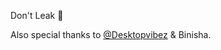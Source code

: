 Don't Leak 🙏

Also special thanks to <a href='https://github.com/Desktopvibez'>@Desktopvibez</a> & Binisha.
